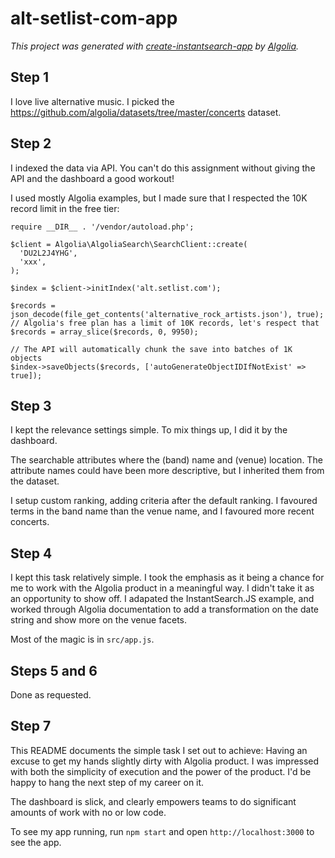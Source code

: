 # alt-setlist-com-app

_This project was generated with [create-instantsearch-app](https://github.com/algolia/create-instantsearch-app) by [Algolia](https://algolia.com)._

## Step 1

I love live alternative music. I picked the https://github.com/algolia/datasets/tree/master/concerts dataset.

## Step 2

I indexed the data via API. You can't do this assignment without giving the API and the dashboard a good workout!

I used mostly Algolia examples, but I made sure that I respected the 10K record limit in the free tier:

```
require __DIR__ . '/vendor/autoload.php';

$client = Algolia\AlgoliaSearch\SearchClient::create(
  'DU2L2J4YHG',
  'xxx',
);

$index = $client->initIndex('alt.setlist.com');

$records = json_decode(file_get_contents('alternative_rock_artists.json'), true);
// Algolia's free plan has a limit of 10K records, let's respect that
$records = array_slice($records, 0, 9950);

// The API will automatically chunk the save into batches of 1K objects
$index->saveObjects($records, ['autoGenerateObjectIDIfNotExist' => true]);
```

## Step 3

I kept the relevance settings simple. To mix things up, I did it by the dashboard.

The searchable attributes where the (band) name and (venue) location. The attribute names could have been more descriptive, but I inherited them from the dataset.  

I setup custom ranking, adding criteria after the default ranking. I favoured terms in the band name than the venue name, and I favoured more recent concerts.

## Step 4

I kept this task relatively simple. I took the emphasis as it being a chance for me to work with the Algolia product in a meaningful way. I didn't take it as an opportunity to show off. I adapated the InstantSearch.JS example, and worked through Algolia documentation to add a transformation on the date string and show more on the venue facets. 

Most of the magic is in `src/app.js`.

## Steps 5 and 6

Done as requested.

## Step 7

This README documents the simple task I set out to achieve: Having an excuse to get my hands slightly dirty with Algolia product. I was impressed with both the simplicity of execution and the power of the product. I'd be happy to hang the next step of my career on it.

The dashboard is slick, and clearly empowers teams to do significant amounts of work with no or low code.

To see my app running, run `npm start` and open `http://localhost:3000` to see the app.
